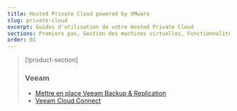```yaml
---
title: Hosted Private Cloud powered by VMware
slug: private-cloud
excerpt: Guides d'utilisation de votre Hosted Private Cloud
sections: Premiers pas, Gestion des machines virtuelles, Fonctionnalités OVHcloud, NSX, Fonctionnalités VMware vSphere, Outils de migration des Machines Virtuelles, Zerto, vRops, Informations Meltdown et Spectre, Services et options OVHcloud, FAQ
order: 01
---
```


> [!product-section]
>
> ### Veeam
>
> - [Mettre en place Veeam Backup & Replication](https://docs.ovh.com/ca/fr/storage/veeam-backup-replication/)
> - [Veeam Cloud Connect](https://docs.ovh.com/ca/fr/storage/veeam-cloud-connect/)
>